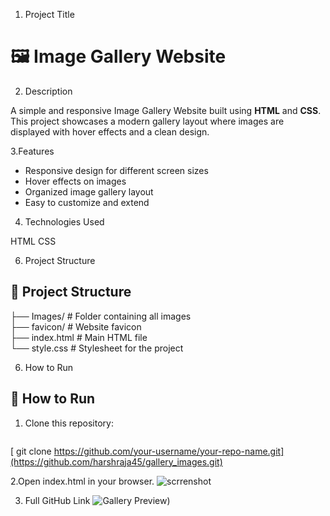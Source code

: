 1. Project Title
   
# 🖼️ Image Gallery Website

2. Description

A simple and responsive Image Gallery Website built using **HTML** and **CSS**.  
This project showcases a modern gallery layout where images are displayed with hover effects and a clean design.

3.Features

- Responsive design for different screen sizes  
- Hover effects on images  
- Organized image gallery layout  
- Easy to customize and extend

4. Technologies Used
   
HTML
CSS

6. Project Structure

## 📂 Project Structure
├── Images/           # Folder containing all images  
├── favicon/          # Website favicon  
├── index.html        # Main HTML file  
└── style.css         # Stylesheet for the project  

6. How to Run

## 🚀 How to Run
1. Clone this repository:  
   ```bash
 [  git clone https://github.com/your-username/your-repo-name.git](https://github.com/harshraja45/gallery_images.git)

2.Open index.html in your browser.
![scrrenshot](Images/image1.jpg)





3. Full GitHub Link
![Gallery Preview](https://github.com/harshraja45/gallery_images/tree/main/Images))



